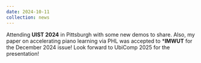 ```yaml
---
date: 2024-10-11
collection: news
---
```

Attending **UIST 2024** in Pittsburgh with some new demos to share. Also, my paper on accelerating piano learning via PHL was accepted to ***IMWUT** for the December 2024 issue! Look forward to UbiComp 2025 for the presentation!